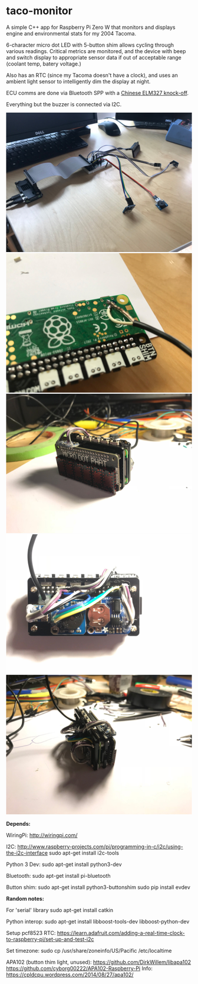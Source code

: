 # taco-monitor

A simple C++ app for Raspberry Pi Zero W that monitors and displays engine and environmental stats for my 2004 Tacoma.

6-character micro dot LED with 5-button shim allows cycling through various readings.  Critical metrics are monitored, and the device with beep and switch display to appropriate sensor data if out of acceptable range (coolant temp, batery voltage.)

Also has an RTC (since my Tacoma doesn't have a clock), and uses an ambient light sensor to intelligently dim the display at night.

ECU comms are done via Bluetooth SPP with a [Chinese ELM327 knock-off](https://www.amazon.com/gp/product/B009NPAORC/ref=oh_aui_search_detailpage?ie=UTF8&psc=1).

Everything but the buzzer is connected via I2C.

![breadboard](https://github.com/morgankdavis/taco-monitor/raw/master/hw_images/IMG_2852.JPG)
![power](https://github.com/morgankdavis/taco-monitor/raw/master/hw_images/IMG_2854.JPG)
![front](https://github.com/morgankdavis/taco-monitor/raw/master/hw_images/IMG_2869.JPG)
![back](https://github.com/morgankdavis/taco-monitor/raw/master/hw_images/IMG_2871.JPG)
![side](https://github.com/morgankdavis/taco-monitor/raw/master/hw_images/IMG_2873.JPG)

**Depends:**

WiringPi:
http://wiringpi.com/

I2C:
http://www.raspberry-projects.com/pi/programming-in-c/i2c/using-the-i2c-interface
sudo apt-get install i2c-tools

Python 3 Dev:
sudo apt-get install python3-dev

Bluetooth:
sudo apt-get install pi-bluetooth

Button shim:
sudo apt-get install python3-buttonshim
sudo pip install evdev


**Random notes:**

For 'serial' library
sudo apt-get install catkin

Python interop:
sudo apt-get install libboost-tools-dev libboost-python-dev

Setup pcf8523 RTC:
https://learn.adafruit.com/adding-a-real-time-clock-to-raspberry-pi/set-up-and-test-i2c

Set timezone:
sudo cp /usr/share/zoneinfo/US/Pacific /etc/localtime

APA102 (button thim light, unused):
https://github.com/DirkWillem/libapa102
https://github.com/cyborg00222/APA102-Raspberry-Pi
Info: https://cpldcpu.wordpress.com/2014/08/27/apa102/
